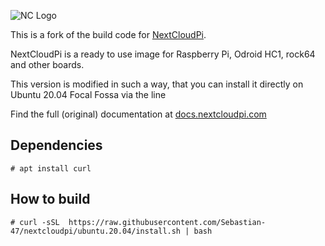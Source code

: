 ![NC Logo](https://ownyourbits.com/wp-content/uploads/2017/11/ncp-square.png)

This is a fork of the build code for [NextCloudPi](https://nextcloudpi.com).

NextCloudPi is a ready to use image for Raspberry Pi, Odroid HC1, rock64 and other boards.

This version is modified in such a way, that you can install it directly on Ubuntu 20.04 Focal Fossa via the line

Find the full (original) documentation at [docs.nextcloudpi.com](http://docs.nextcloudpi.com)

## Dependencies

```
# apt install curl 
```

## How to build

```
# curl -sSL  https://raw.githubusercontent.com/Sebastian-47/nextcloudpi/ubuntu.20.04/install.sh | bash
```
